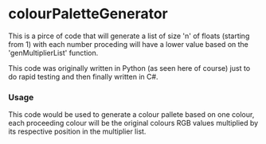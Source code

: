 # colourPaletteGenerator


This is a pirce of code that will generate a list of size 'n' of floats (starting from 1) with each number proceding will have a lower value based on the 'genMultiplierList' function.

This code was originally written in Python (as seen here of course) just to do rapid testing and then finally written in C#.

### Usage
This code would be used to generate a colour pallete based on one colour, each proceeding colour will be the original colours RGB values multiplied by its respective position in the multiplier list.
